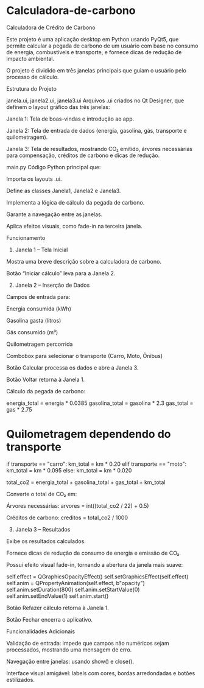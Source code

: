 # Calculadora-de-carbono
Calculadora de Crédito de Carbono

Este projeto é uma aplicação desktop em Python usando PyQt5, que permite calcular a pegada de carbono de um usuário com base no consumo de energia, combustíveis e transporte, e fornece dicas de redução de impacto ambiental.

O projeto é dividido em três janelas principais que guiam o usuário pelo processo de cálculo.

Estrutura do Projeto

janela.ui, janela2.ui, janela3.ui
Arquivos .ui criados no Qt Designer, que definem o layout gráfico das três janelas:

Janela 1: Tela de boas-vindas e introdução ao app.

Janela 2: Tela de entrada de dados (energia, gasolina, gás, transporte e quilometragem).

Janela 3: Tela de resultados, mostrando CO₂ emitido, árvores necessárias para compensação, créditos de carbono e dicas de redução.

main.py
Código Python principal que:

Importa os layouts .ui.

Define as classes Janela1, Janela2 e Janela3.

Implementa a lógica de cálculo da pegada de carbono.

Garante a navegação entre as janelas.

Aplica efeitos visuais, como fade-in na terceira janela.

Funcionamento
1. Janela 1 – Tela Inicial

Mostra uma breve descrição sobre a calculadora de carbono.

Botão “Iniciar cálculo” leva para a Janela 2.

2. Janela 2 – Inserção de Dados

Campos de entrada para:

Energia consumida (kWh)

Gasolina gasta (litros)

Gás consumido (m³)

Quilometragem percorrida

Combobox para selecionar o transporte (Carro, Moto, Ônibus)

Botão Calcular processa os dados e abre a Janela 3.

Botão Voltar retorna à Janela 1.

Cálculo da pegada de carbono:

energia_total = energia * 0.0385
gasolina_total = gasolina * 2.3
gas_total = gas * 2.75
# Quilometragem dependendo do transporte
if transporte == "carro":
    km_total = km * 0.20
elif transporte == "moto":
    km_total = km * 0.095
else:
    km_total = km * 0.020

total_co2 = energia_total + gasolina_total + gas_total + km_total


Converte o total de CO₂ em:

Árvores necessárias: arvores = int((total_co2 / 22) + 0.5)

Créditos de carbono: creditos = total_co2 / 1000

3. Janela 3 – Resultados

Exibe os resultados calculados.

Fornece dicas de redução de consumo de energia e emissão de CO₂.

Possui efeito visual fade-in, tornando a abertura da janela mais suave:

self.effect = QGraphicsOpacityEffect()
self.setGraphicsEffect(self.effect)
self.anim = QPropertyAnimation(self.effect, b"opacity")
self.anim.setDuration(800)
self.anim.setStartValue(0)
self.anim.setEndValue(1)
self.anim.start()


Botão Refazer cálculo retorna à Janela 1.

Botão Fechar encerra o aplicativo.

Funcionalidades Adicionais

Validação de entrada: impede que campos não numéricos sejam processados, mostrando uma mensagem de erro.

Navegação entre janelas: usando show() e close().

Interface visual amigável: labels com cores, bordas arredondadas e botões estilizados.